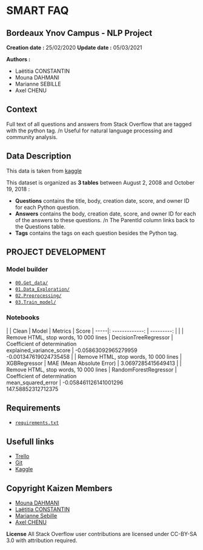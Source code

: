 # SMART FAQ
## Bordeaux Ynov Campus - NLP Project
**Creation date :** 25/02/2020
**Update date :** 05/03/2021

**Authors :**  
- Laëtitia CONSTANTIN
- Mouna DAHMANI
- Marianne SEBILLE
- Axel CHENU

## Context 
Full text of all questions and answers from Stack Overflow that are tagged with the python tag. 
/n Useful for natural language processing and community analysis.

## Data Description 
This data is taken from [kaggle](https://www.kaggle.com/stackoverflow/pythonquestions)

This dataset is organized as **3 tables** between August 2, 2008 and October 19, 2018 :

- **Questions** contains the title, body, creation date, score, and owner ID for each Python question.
- **Answers** contains the body, creation date, score, and owner ID for each of the answers to these questions. 
/n The ParentId column links back to the Questions table.
- **Tags** contains the tags on each question besides the Python tag.

## PROJECT DEVELOPMENT
### Model builder
* [`00.Get_data/`](model_builder/00.Get_data)
* [`01.Data_Exploration/`](model_builder/01.Data_Exploration)
* [`02.Preprocessing/`](model_builder/02.Preprocessing)
* [`03.Train_model/`](model_builder/03.Train_model)

### Notebooks

|      |     Clean    |   Model | Metrics | Score
| -----|: -------------: | ---------: |
|      |        Remove HTML, stop words, 10 000 lines        |      DecisionTreeRegressor | Coefficient of determination <br> explained_variance_score |  -0.05863092965279959 <br>  -0.001347619024735458
|      |        Remove HTML, stop words, 10 000 lines         |      XGBRegressor | MAE (Mean Absolute Error) |  3.0697285415649413
|      |        Remove HTML, stop words, 10 000 lines         |      RandomForestRegressor | Coefficient of determination <br> mean_squared_error | -0.058461126141001296 <br> 147.58852312712375

## Requirements
* [`requirements.txt`](requirements.txt) 

## Usefull links 
- [Trello](https://trello.com/b/gt8jrwmb/kaizen)
- [Git](https://github.com/yuhec/smartFAQ)
- [Kaggle](https://www.kaggle.com/stackoverflow/pythonquestions)

## Copyright Kaizen Members
- [Mouna DAHMANI](https://gitlab.com/MounaDahmani) 
- [Laëtitia CONSTANTIN](https://gitlab.com/yuhec) 
- [Marianne Sebille](https://gitlab.com/lipotre) 
- [Axel CHENU](https://gitlab.com/ACHENU26) 

**License**
All Stack Overflow user contributions are licensed under CC-BY-SA 3.0 with attribution required.